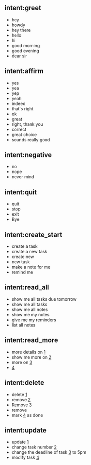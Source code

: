 ## intent:greet
- hey
- howdy
- hey there
- hello
- hi
- good morning
- good evening
- dear sir

## intent:affirm
- yes
- yea
- yep
- yeah
- indeed
- that's right
- ok
- great
- right, thank you
- correct
- great choice
- sounds really good

## intent:negative
- no
- nope
- never mind

## intent:quit
- quit
- stop
- exit
- Bye

## intent:create_start
- create a task
- create a new task
- create new
- new task
- make a note for me
- remind me

## intent:read_all
- show me all tasks due tomorrow
- show me all tasks
- show me all notes
- show me my notes
- give me my reminders
- list all notes

## intent:read_more
- more details on [1](index)
- show me more on [2](index)
- more on [3](index)
- [4](index)

## intent:delete
- delete [1](index)
- remove [2](index)
- Remove [3](index)
- remove
- mark [4](index) as done

## intent:update
- update [1](index)
- change task number [2](index)
- change the deadline  of task [3](index) to 5pm
- modify task [4](index)
